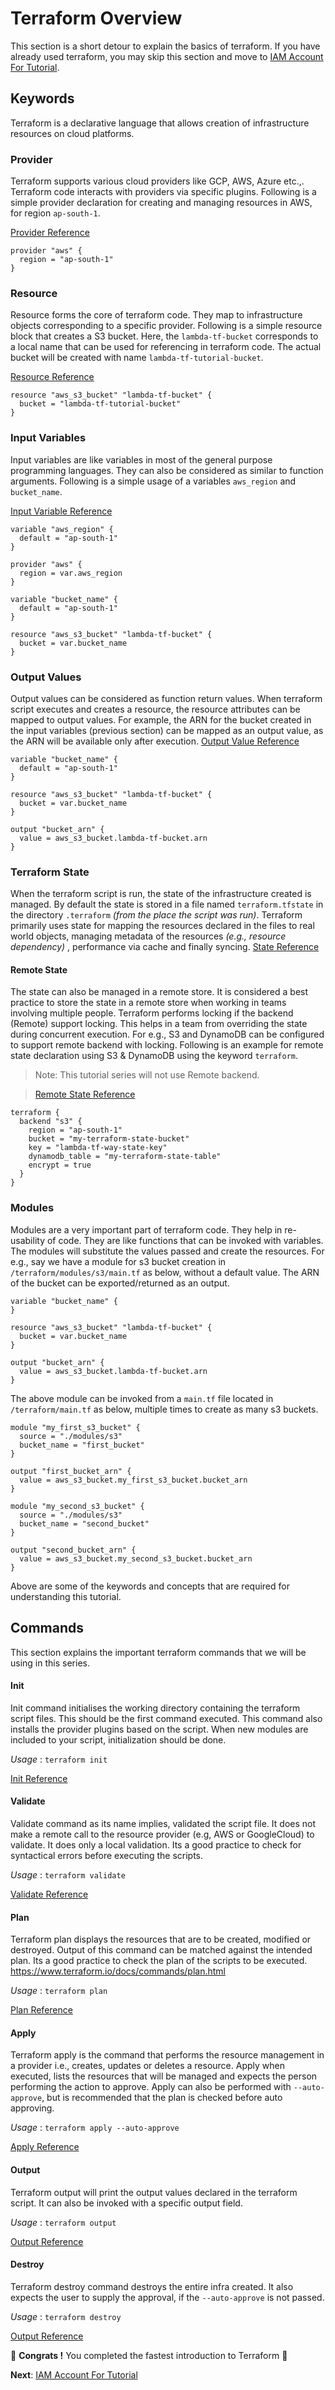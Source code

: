 # Terraform Overview

This section is a short detour to explain the basics of terraform. If you have already used terraform,
you may skip this section and move to [IAM Account For Tutorial](04-iam-account-setup.md).

## Keywords
Terraform is a declarative language that allows creation of infrastructure resources on cloud platforms. 

### Provider
Terraform supports various cloud providers like GCP, AWS, Azure etc.,. Terraform code interacts with providers 
via specific plugins. Following is a simple provider declaration for creating and managing resources in AWS, 
for region `ap-south-1`.

[Provider Reference](https://www.terraform.io/docs/configuration/blocks/providers/index.html) 

```hcl-terraform
provider "aws" {
  region = "ap-south-1"
}
```
### Resource
Resource forms the core of terraform code. They map to infrastructure objects corresponding to a specific provider.
Following is a simple resource block that creates a S3 bucket. Here, the `lambda-tf-bucket` corresponds to a local
name that can be used for referencing in terraform code. The actual bucket will be created 
with name `lambda-tf-tutorial-bucket`.

[Resource Reference](https://www.terraform.io/docs/configuration/blocks/resources/index.html)

```hcl-terraform
resource "aws_s3_bucket" "lambda-tf-bucket" {
  bucket = "lambda-tf-tutorial-bucket"
}
```
### Input Variables
Input variables are like variables in most of the general purpose programming languages. They can also be considered 
as similar to function arguments. Following is a simple usage of a variables `aws_region` and `bucket_name`.

[Input Variable Reference](https://www.terraform.io/docs/configuration/variables.html)

```hcl-terraform
variable "aws_region" {
  default = "ap-south-1"
}

provider "aws" {
  region = var.aws_region
}

variable "bucket_name" {
  default = "ap-south-1"
}

resource "aws_s3_bucket" "lambda-tf-bucket" {
  bucket = var.bucket_name
}

```

### Output Values
Output values can be considered as function return values. When terraform script executes and creates a resource, the
resource attributes can be mapped to output values. For example, the ARN for the bucket created in the input variables 
(previous section) can be mapped as an output value, as the ARN will be available only after execution.
[Output Value Reference](https://www.terraform.io/docs/configuration/outputs.html)

```hcl-terraform
variable "bucket_name" {
  default = "ap-south-1"
}

resource "aws_s3_bucket" "lambda-tf-bucket" {
  bucket = var.bucket_name
}

output "bucket_arn" {
  value = aws_s3_bucket.lambda-tf-bucket.arn
}
```

### Terraform State
When the terraform script is run, the state of the infrastructure created is managed. By default the state is stored 
in a file named `terraform.tfstate` in the directory `.terraform` _(from the place the script was run)_. 
Terraform primarily uses state for mapping the resources declared in the files to real world objects, managing 
metadata of the resources _(e.g., resource dependency)_ , performance via cache and finally syncing.
[State Reference](https://www.terraform.io/docs/state/index.html)

#### Remote State
The state can also be managed in a remote store. It is considered a best practice to store the state in a remote store
when working in teams involving multiple people. Terraform performs locking if the backend (Remote) support locking.
This helps in a team from overriding the state during concurrent execution. For e.g., S3 and DynamoDB can be configured 
to support remote backend with locking. Following is an example for remote state declaration using S3 & DynamoDB 
using the keyword `terraform`.

> Note: This tutorial series will not use Remote backend.  

>[Remote State Reference](https://www.terraform.io/docs/state/remote.html)

```hcl-terraform
terraform {
  backend "s3" {
    region = "ap-south-1"
    bucket = "my-terraform-state-bucket"
    key = "lambda-tf-way-state-key"
    dynamodb_table = "my-terraform-state-table"
    encrypt = true
  }
}
```
### Modules
Modules are a very important part of terraform code. They help in re-usability of code. They are like functions
that can be invoked with variables. The modules will substitute the values passed and create the resources.
For e.g., say we have a module for s3 bucket creation in `/terraform/modules/s3/main.tf` as below, without a default
value. The ARN of the bucket can be exported/returned as an output.

```hcl-terraform
variable "bucket_name" {
}

resource "aws_s3_bucket" "lambda-tf-bucket" {
  bucket = var.bucket_name
}

output "bucket_arn" {
  value = aws_s3_bucket.lambda-tf-bucket.arn
}

```

The above module can be invoked from a `main.tf` file located in `/terraform/main.tf` as below, multiple times to 
create as many s3 buckets.
```hcl-terraform
module "my_first_s3_bucket" {
  source = "./modules/s3"
  bucket_name = "first_bucket"
}

output "first_bucket_arn" {
  value = aws_s3_bucket.my_first_s3_bucket.bucket_arn
}

module "my_second_s3_bucket" {
  source = "./modules/s3"
  bucket_name = "second_bucket"
}

output "second_bucket_arn" {
  value = aws_s3_bucket.my_second_s3_bucket.bucket_arn
}
```

Above are some of the keywords and concepts that are required for understanding this tutorial.

## Commands
This section explains the important terraform commands that we will be using in this series.

#### Init
Init command initialises the working directory containing the terraform script files. This should be the first command 
executed. This command also installs the provider plugins based on the script. When new modules are included to your
script, initialization should be done. 

*Usage* :  `terraform init`

[Init Reference](https://www.terraform.io/docs/commands/init.html)

#### Validate
Validate command as its name implies, validated the script file. It does not make a remote call to the 
resource provider (e.g, AWS or GoogleCloud) to validate. It does only a local validation. Its a good practice
to check for syntactical errors before executing the scripts.

*Usage* :  `terraform validate` 

[Validate Reference](https://www.terraform.io/docs/commands/validate.html)

#### Plan
Terraform plan displays the resources that are to be created, modified or destroyed. Output of this command can be 
matched against the intended plan. Its a good practice to check the plan of the scripts to be executed.  
https://www.terraform.io/docs/commands/plan.html

*Usage* :  `terraform plan` 

[Plan Reference](https://www.terraform.io/docs/commands/plan.html)

#### Apply
Terraform apply is the command that performs the resource management in a provider i.e., creates, updates or deletes a
resource. Apply when executed, lists the resources that will be managed and expects the person performing the action
to approve. Apply can also be performed with `--auto-approve`, but is recommended that the plan is checked before 
auto approving.  

*Usage* :  `terraform apply --auto-approve`
 
[Apply Reference](https://www.terraform.io/docs/commands/apply.html)

#### Output
Terraform output will print the output values declared in the terraform script. It can also be invoked with a 
specific output field.

*Usage* :  `terraform output`
 
[Output Reference](https://www.terraform.io/docs/commands/output.html)

#### Destroy
Terraform destroy command destroys the entire infra created. It also expects the user to supply the approval, if the
`--auto-approve` is not passed.

*Usage* :  `terraform destroy`
 
[Output Reference](https://www.terraform.io/docs/commands/destroy.html)

🏁 **Congrats !** You completed the fastest introduction to Terraform 🏁

**Next**: [IAM Account For Tutorial](04-iam-account-setup.md)